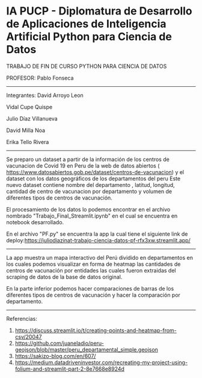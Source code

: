 
IA PUCP - Diplomatura de Desarrollo de Aplicaciones de Inteligencia Artificial
Python para Ciencia de Datos
============
TRABAJO DE FIN DE CURSO PYTHON PARA CIENCIA DE DATOS

PROFESOR: Pablo Fonseca


----------------------------------
Integrantes:
David Arroyo Leon

Vidal Cupe Quispe

Julio Díaz Villanueva

David Milla Noa

Erika Tello Rivera

----------------------------------
Se preparo un dataset a partir de la información de los centros de vacunacion de Covid 19 en Peru de la web de datos abiertos ( https://www.datosabiertos.gob.pe/dataset/centros-de-vacunacion) y el dataset con los datos geográficos de los departamentos del peru
Este nuevo dataset contiene nombre del departamento , latitud, longitud, cantidad de centro de vacunacion por departamento y volumen de diferentes tipos de centros de vacunación. 

El procesamiento de los datos lo podemos encontrar en el archivo nombrado "Trabajo_Final_Streamlit.ipynb" en el cual se encuentra en notebook desarrollado.

En el archivo "PF.py" se encuentra la app la cual tiene el siguiente link de deploy:https://juliodiazinat-trabajo-ciencia-datos-pf-rfx3xw.streamlit.app/

----------------------------------

La app muestra un mapa interactivo del Perú dividido en departamentos en los cuales podemos visualizar en forma de heatmap las cantidades de centros de vacunación por entidades las cuales fueron extraidas del scraping de datos de la base de datos original. 

En la parte inferior podemos hacer comparaciones de barras de los diferentes tipos de centros de vacunación y hacer la comparación por departamento.


----------------------------------
Referencias:
1) https://discuss.streamlit.io/t/creating-points-and-heatmap-from-csv/20047
2) https://github.com/juaneladio/peru-geojson/blob/master/peru_departamental_simple.geojson
3) https://sakizo-blog.com/en/607/
4) https://medium.datadriveninvestor.com/recreating-my-project-using-folium-and-streamlit-part-2-8e7668e8924d
